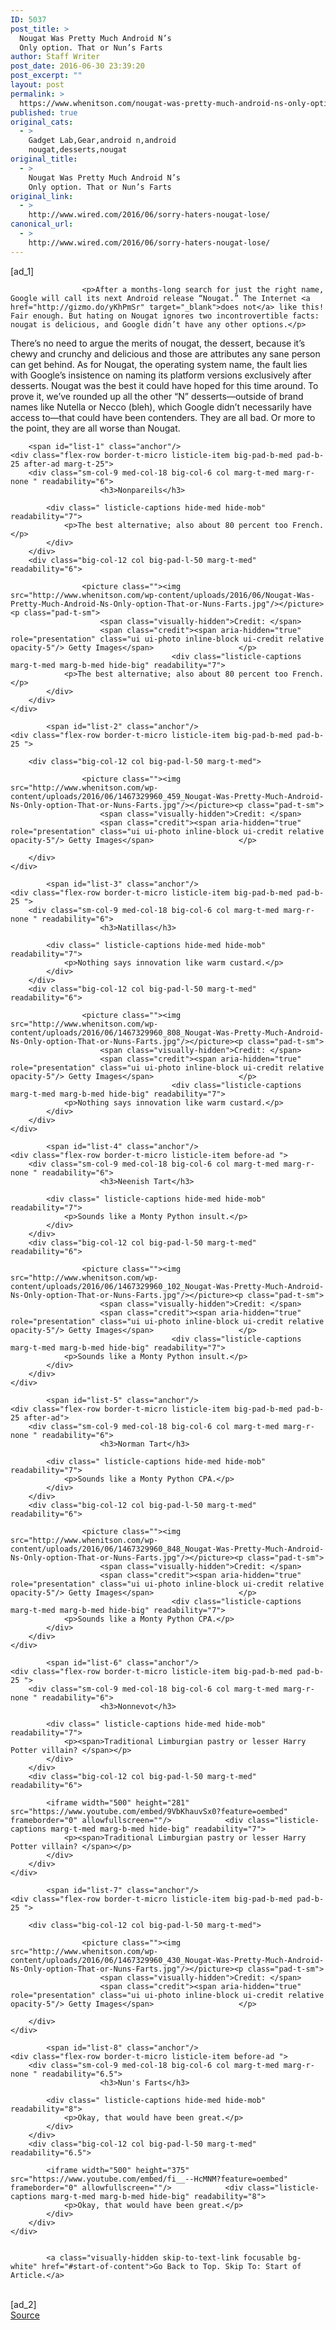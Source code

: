 ```yaml
---
ID: 5037
post_title: >
  Nougat Was Pretty Much Android N’s
  Only option. That or Nun’s Farts
author: Staff Writer
post_date: 2016-06-30 23:39:20
post_excerpt: ""
layout: post
permalink: >
  https://www.whenitson.com/nougat-was-pretty-much-android-ns-only-option-that-or-nuns-farts/
published: true
original_cats:
  - >
    Gadget Lab,Gear,android n,android
    nougat,desserts,nougat
original_title:
  - >
    Nougat Was Pretty Much Android N’s
    Only option. That or Nun’s Farts
original_link:
  - >
    http://www.wired.com/2016/06/sorry-haters-nougat-lose/
canonical_url:
  - >
    http://www.wired.com/2016/06/sorry-haters-nougat-lose/
---
```

 [ad_1]
<br><div id=""><!-- if content is empty, don't append this div. This helps with checking whether we need a lede or not --><div id="listicle-intro" class="marg-b-med" data-js="listicle-intro" readability="22.800217155266">
					
					<p>After a months-long search for just the right name, Google will call its next Android release “Nougat.” The Internet <a href="http://gizmo.do/yKhPmSr" target="_blank">does not</a> like this! Fair enough. But hating on Nougat ignores two incontrovertible facts: nougat is delicious, and Google didn’t have any other options.</p>
<p>There’s no need to argue the merits of nougat, the dessert, because it’s chewy and crunchy and delicious and those are attributes any sane person can get behind. As for Nougat, the operating system name, the fault lies with Google’s insistence on naming its platform versions exclusively after desserts. Nougat was the best it could have hoped for this time around. To prove it, we’ve rounded up all the other “N” desserts—outside of brand names like Nutella or Necco (bleh), which Google didn’t necessarily have access to—that could have been contenders. They are all bad. Or more to the point, they are all worse than Nougat.</p>
				</div>
			
			
		<span id="list-1" class="anchor"/>
	<div class="flex-row border-t-micro listicle-item big-pad-b-med pad-b-25 after-ad marg-t-25">
		<div class="sm-col-9 med-col-18 big-col-6 col marg-t-med marg-r-none " readability="6">
						<h3>Nonpareils</h3>
			
			<div class=" listicle-captions hide-med hide-mob" readability="7">
				<p>The best alternative; also about 80 percent too French.</p>
			</div>
		</div>
		<div class="big-col-12 col big-pad-l-50 marg-t-med" readability="6">

					<picture class=""><img src="http://www.whenitson.com/wp-content/uploads/2016/06/Nougat-Was-Pretty-Much-Android-Ns-Only-option-That-or-Nuns-Farts.jpg"/></picture><p class="pad-t-sm">
						<span class="visually-hidden">Credit: </span>
						<span class="credit"><span aria-hidden="true" role="presentation" class="ui ui-photo inline-block ui-credit relative opacity-5"/> Getty Images</span>					</p>
										<div class="listicle-captions marg-t-med marg-b-med hide-big" readability="7">
				<p>The best alternative; also about 80 percent too French.</p>
			</div>
		</div>
	</div>

			<span id="list-2" class="anchor"/>
	<div class="flex-row border-t-micro listicle-item big-pad-b-med pad-b-25 ">
		
		<div class="big-col-12 col big-pad-l-50 marg-t-med">

					<picture class=""><img src="http://www.whenitson.com/wp-content/uploads/2016/06/1467329960_459_Nougat-Was-Pretty-Much-Android-Ns-Only-option-That-or-Nuns-Farts.jpg"/></picture><p class="pad-t-sm">
						<span class="visually-hidden">Credit: </span>
						<span class="credit"><span aria-hidden="true" role="presentation" class="ui ui-photo inline-block ui-credit relative opacity-5"/> Getty Images</span>					</p>
										
		</div>
	</div>

			<span id="list-3" class="anchor"/>
	<div class="flex-row border-t-micro listicle-item big-pad-b-med pad-b-25 ">
		<div class="sm-col-9 med-col-18 big-col-6 col marg-t-med marg-r-none " readability="6">
						<h3>Natillas</h3>
			
			<div class=" listicle-captions hide-med hide-mob" readability="7">
				<p>Nothing says innovation like warm custard.</p>
			</div>
		</div>
		<div class="big-col-12 col big-pad-l-50 marg-t-med" readability="6">

					<picture class=""><img src="http://www.whenitson.com/wp-content/uploads/2016/06/1467329960_808_Nougat-Was-Pretty-Much-Android-Ns-Only-option-That-or-Nuns-Farts.jpg"/></picture><p class="pad-t-sm">
						<span class="visually-hidden">Credit: </span>
						<span class="credit"><span aria-hidden="true" role="presentation" class="ui ui-photo inline-block ui-credit relative opacity-5"/> Getty Images</span>					</p>
										<div class="listicle-captions marg-t-med marg-b-med hide-big" readability="7">
				<p>Nothing says innovation like warm custard.</p>
			</div>
		</div>
	</div>

			<span id="list-4" class="anchor"/>
	<div class="flex-row border-t-micro listicle-item before-ad ">
		<div class="sm-col-9 med-col-18 big-col-6 col marg-t-med marg-r-none " readability="6">
						<h3>Neenish Tart</h3>
			
			<div class=" listicle-captions hide-med hide-mob" readability="7">
				<p>Sounds like a Monty Python insult.</p>
			</div>
		</div>
		<div class="big-col-12 col big-pad-l-50 marg-t-med" readability="6">

					<picture class=""><img src="http://www.whenitson.com/wp-content/uploads/2016/06/1467329960_102_Nougat-Was-Pretty-Much-Android-Ns-Only-option-That-or-Nuns-Farts.jpg"/></picture><p class="pad-t-sm">
						<span class="visually-hidden">Credit: </span>
						<span class="credit"><span aria-hidden="true" role="presentation" class="ui ui-photo inline-block ui-credit relative opacity-5"/> Getty Images</span>					</p>
										<div class="listicle-captions marg-t-med marg-b-med hide-big" readability="7">
				<p>Sounds like a Monty Python insult.</p>
			</div>
		</div>
	</div>

			<span id="list-5" class="anchor"/>
	<div class="flex-row border-t-micro listicle-item big-pad-b-med pad-b-25 after-ad">
		<div class="sm-col-9 med-col-18 big-col-6 col marg-t-med marg-r-none " readability="6">
						<h3>Norman Tart</h3>
			
			<div class=" listicle-captions hide-med hide-mob" readability="7">
				<p>Sounds like a Monty Python CPA.</p>
			</div>
		</div>
		<div class="big-col-12 col big-pad-l-50 marg-t-med" readability="6">

					<picture class=""><img src="http://www.whenitson.com/wp-content/uploads/2016/06/1467329960_848_Nougat-Was-Pretty-Much-Android-Ns-Only-option-That-or-Nuns-Farts.jpg"/></picture><p class="pad-t-sm">
						<span class="visually-hidden">Credit: </span>
						<span class="credit"><span aria-hidden="true" role="presentation" class="ui ui-photo inline-block ui-credit relative opacity-5"/> Getty Images</span>					</p>
										<div class="listicle-captions marg-t-med marg-b-med hide-big" readability="7">
				<p>Sounds like a Monty Python CPA.</p>
			</div>
		</div>
	</div>

			<span id="list-6" class="anchor"/>
	<div class="flex-row border-t-micro listicle-item big-pad-b-med pad-b-25 ">
		<div class="sm-col-9 med-col-18 big-col-6 col marg-t-med marg-r-none " readability="6">
						<h3>Nonnevot</h3>
			
			<div class=" listicle-captions hide-med hide-mob" readability="7">
				<p><span>Traditional Limburgian pastry or lesser Harry Potter villain? </span></p>
			</div>
		</div>
		<div class="big-col-12 col big-pad-l-50 marg-t-med" readability="6">

			<iframe width="500" height="281" src="https://www.youtube.com/embed/9VbKhauvSx0?feature=oembed" frameborder="0" allowfullscreen=""/>			<div class="listicle-captions marg-t-med marg-b-med hide-big" readability="7">
				<p><span>Traditional Limburgian pastry or lesser Harry Potter villain? </span></p>
			</div>
		</div>
	</div>

			<span id="list-7" class="anchor"/>
	<div class="flex-row border-t-micro listicle-item big-pad-b-med pad-b-25 ">
		
		<div class="big-col-12 col big-pad-l-50 marg-t-med">

					<picture class=""><img src="http://www.whenitson.com/wp-content/uploads/2016/06/1467329960_430_Nougat-Was-Pretty-Much-Android-Ns-Only-option-That-or-Nuns-Farts.jpg"/></picture><p class="pad-t-sm">
						<span class="visually-hidden">Credit: </span>
						<span class="credit"><span aria-hidden="true" role="presentation" class="ui ui-photo inline-block ui-credit relative opacity-5"/> Getty Images</span>					</p>
										
		</div>
	</div>

			<span id="list-8" class="anchor"/>
	<div class="flex-row border-t-micro listicle-item before-ad ">
		<div class="sm-col-9 med-col-18 big-col-6 col marg-t-med marg-r-none " readability="6.5">
						<h3>Nun's Farts</h3>
			
			<div class=" listicle-captions hide-med hide-mob" readability="8">
				<p>Okay, that would have been great.</p>
			</div>
		</div>
		<div class="big-col-12 col big-pad-l-50 marg-t-med" readability="6.5">

			<iframe width="500" height="375" src="https://www.youtube.com/embed/fi__--HcMNM?feature=oembed" frameborder="0" allowfullscreen=""/>			<div class="listicle-captions marg-t-med marg-b-med hide-big" readability="8">
				<p>Okay, that would have been great.</p>
			</div>
		</div>
	</div>

	
			<a class="visually-hidden skip-to-text-link focusable bg-white" href="#start-of-content">Go Back to Top. Skip To: Start of Article.</a>

			
</div>
<br>[ad_2]
<br><a href="http://www.wired.com/2016/06/sorry-haters-nougat-lose/">Source </a>